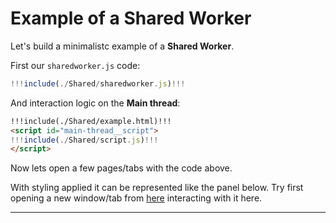 # Example of a Shared Worker

Let's build a minimalistc example of a **Shared Worker**.

First our `sharedworker.js` code:

```js
!!!include(./Shared/sharedworker.js)!!!
```

And interaction logic on the **Main thread**:

```html
!!!include(./Shared/example.html)!!!
<script id="main-thread__script">
!!!include(./Shared/script.js)!!!
</script>
```

Now lets open a few pages/tabs with the code above.

With styling applied it can be represented like the panel below. Try first opening a new window/tab from [here]() interacting with it here.

---
